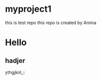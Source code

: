 # myproject1
this is test repo
this repo is created by Amina 
<h1>Hello</h1>
<h2>hadjer </h2>
ythgjknl,;:
